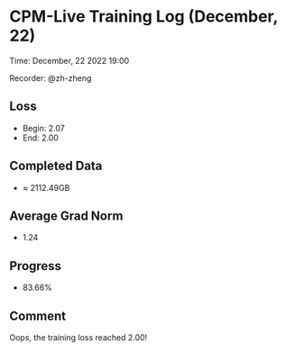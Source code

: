 
# CPM-Live Training Log (December, 22)

Time: December, 22 2022 19:00

Recorder: @zh-zheng

## Loss
- Begin: 2.07
- End: 2.00
	
## Completed Data
- $\approx$ 2112.49GB

## Average Grad Norm
- 1.24

## Progress
- 83.66%

## Comment

Oops, the training loss reached 2.00! 



